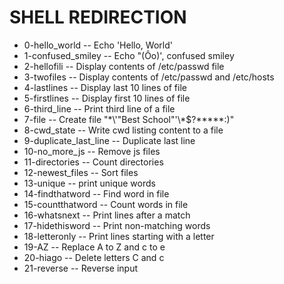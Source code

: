 # SHELL REDIRECTION
 - 0-hello_world -- Echo 'Hello, World'
 - 1-confused_smiley -- Echo "(Ôo)', confused smiley
 - 2-hellofili -- Display contents of /etc/passwd file
 - 3-twofiles -- Display contents of /etc/passwd and /etc/hosts
 - 4-lastlines -- Display last 10 lines of file
 - 5-firstlines -- Display first 10 lines of file
 - 6-third_line -- Print third line of a file
 - 7-file -- Create file  "\*\\\'\"Best School\"'\\\*$\?\*\*\*\*\*:\)"
 - 8-cwd_state -- Write cwd listing content to a file
 - 9-duplicate_last_line -- Duplicate last line
 - 10-no_more_js -- Remove js files
 - 11-directories -- Count directories
 - 12-newest_files -- Sort files
 - 13-unique -- print unique words
 - 14-findthatword -- Find word in file
 - 15-countthatword -- Count words in file
 - 16-whatsnext -- Print lines after a match
 - 17-hidethisword -- Print non-matching words
 - 18-letteronly -- Print lines starting with a letter
 - 19-AZ -- Replace A to Z and c to e
 - 20-hiago -- Delete letters C and c
 - 21-reverse -- Reverse input
